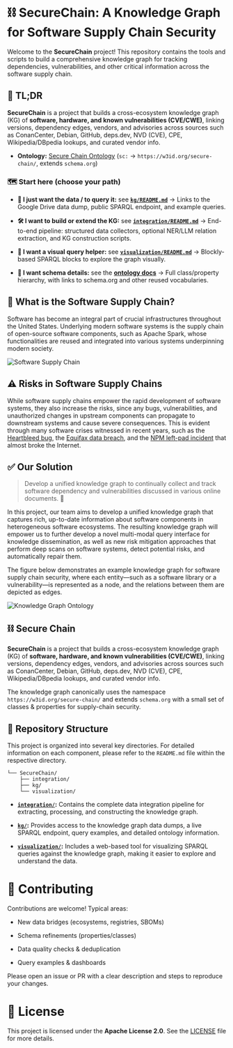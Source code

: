 # ⛓️ SecureChain: A Knowledge Graph for Software Supply Chain Security

Welcome to the **SecureChain** project! This repository contains the tools and scripts to build a comprehensive knowledge graph for tracking dependencies, vulnerabilities, and other critical information across the software supply chain.

## 🚀 TL;DR

**SecureChain** is a project that builds a cross-ecosystem knowledge graph (KG) of **software, hardware, and known vulnerabilities (CVE/CWE)**, linking versions, dependency edges, vendors, and advisories across sources such as ConanCenter, Debian, GitHub, deps.dev, NVD (CVE), CPE, Wikipedia/DBpedia lookups, and curated vendor info.

* **Ontology:** [Secure Chain Ontology](https://purdue-hcss.github.io/secure-chain-ontology/) (`sc:` → `https://w3id.org/secure-chain/`, extends `schema.org`)

### 🗺️ Start here (choose your path)

* **💾 I just want the data / to query it:** see **[`kg/README.md`](kg/)**
  → Links to the Google Drive data dump, public SPARQL endpoint, and example queries.

* **🛠️ I want to build or extend the KG:** see **[`integration/README.md`](integration/)**
  → End-to-end pipeline: structured data collectors, optional NER/LLM relation extraction, and KG construction scripts.

* **🎨 I want a visual query helper:** see **[`visualization/README.md`](visualization/)**
  → Blockly-based SPARQL blocks to explore the graph visually.

* **📜 I want schema details:** see the **[ontology docs](https://purdue-hcss.github.io/secure-chain-ontology/)**
  → Full class/property hierarchy, with links to schema.org and other reused vocabularies.

## 🔗 What is the Software Supply Chain?

Software has become an integral part of crucial infrastructures throughout the United States. Underlying modern software systems is the supply chain of open-source software components, such as Apache Spark, whose functionalities are reused and integrated into various systems underpinning modern society.

![Software Supply Chain](https://purdue-hcss.github.io/nsf-software-supply-chain_security/images/image6.png)

## ⚠️ Risks in Software Supply Chains

While software supply chains empower the rapid development of software systems, they also increase the risks, since any bugs, vulnerabilities, and unauthorized changes in upstream components can propagate to downstream systems and cause severe consequences. This is evident through many software crises witnessed in recent years, such as the [Heartbleed bug](https://heartbleed.com/), the [Equifax data breach](https://www.securityweek.com/equifax-confirms-apache-struts-flaw-used-hack/#:~:text=U.S.%20credit%20reporting%20agency%20Equifax,used%20to%20breach%20its%20systems.), and the [NPM left-pad incident](https://qz.com/646467/how-one-programmer-broke-the-internet-by-deleting-a-tiny-piece-of-code) that almost broke the Internet.

## ✅ Our Solution

> Develop a unified knowledge graph to continually collect and track software dependency and vulnerabilities discussed in various online documents. 🔮

In this project, our team aims to develop a unified knowledge graph that captures rich, up-to-date information about software components in heterogeneous software ecosystems. The resulting knowledge graph will empower us to further develop a novel multi-modal query interface for knowledge dissemination, as well as new risk mitigation approaches that perform deep scans on software systems, detect potential risks, and automatically repair them.

The figure below demonstrates an example knowledge graph for software supply chain security, where each entity—such as a software library or a vulnerability—is represented as a node, and the relations between them are depicted as edges.

![Knowledge Graph Ontology](https://purdue-hcss.github.io/nsf-software-supply-chain_security/images/image11.png)

## ⛓️ Secure Chain

**SecureChain** is a project that builds a cross-ecosystem knowledge graph (KG) of **software, hardware, and known vulnerabilities (CVE/CWE)**, linking versions, dependency edges, vendors, and advisories across sources such as ConanCenter, Debian, GitHub, deps.dev, NVD (CVE), CPE, Wikipedia/DBpedia lookups, and curated vendor info.

The knowledge graph canonically uses the namespace `https://w3id.org/secure-chain/` and extends `schema.org` with a small set of classes & properties for supply-chain security.

## 📂 Repository Structure

This project is organized into several key directories. For detailed information on each component, please refer to the `README.md` file within the respective directory.

```
└── SecureChain/
    ├── integration/
    ├── kg/
    └── visualization/
```

  * **[`integration/`](integration/):** Contains the complete data integration pipeline for extracting, processing, and constructing the knowledge graph.

  * **[`kg/`](kg/):** Provides access to the knowledge graph data dumps, a live SPARQL endpoint, query examples, and detailed ontology information.

  * **[`visualization/`](visualization/):** Includes a web-based tool for visualizing SPARQL queries against the knowledge graph, making it easier to explore and understand the data.

# 🙌 Contributing

Contributions are welcome! Typical areas:

- New data bridges (ecosystems, registries, SBOMs)

- Schema refinements (properties/classes)

- Data quality checks & deduplication

- Query examples & dashboards

Please open an issue or PR with a clear description and steps to reproduce your changes.

# 📄 License

This project is licensed under the **Apache License 2.0**. See the [LICENSE](LICENSE) file for more details.
